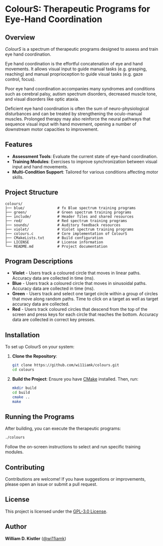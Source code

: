 # ColourS: Therapeutic Programs for Eye-Hand Coordination

## Overview
*ColourS* is a spectrum of therapeutic programs designed to assess and train eye hand coordination.

Eye hand coordination is the effortful concatenation of eye and hand movements. It allows visual input to guide manual tasks (e.g. grasping, reaching) and manual proprioception to guide visual tasks (e.g. gaze control, focus). 

Poor eye hand coordination accompanies many syndromes and conditions such as cerebral palsy, autism spectrum disorders, decreased muscle tone, and visual disorders like optic ataxia.

Deficient eye hand coordination is often the sum of neuro-physiological disturbances and can be treated by strengthening the oculo-manual muscles. Prolonged therapy may also reinforce the neural pathways that sequence visual input with hand movement, opening a number of downstream motor capacities to improvement.

## Features

- **Assessment Tools**: Evaluate the current state of eye-hand coordination.
- **Training Modules**: Exercises to improve synchronization between visual input and hand movements.
- **Multi-Condition Support**: Tailored for various conditions affecting motor skills.

## Project Structure

```
colours/
├── blue/               # fx Blue spectrum training programs
├── green/              # Green spectrum training programs
├── include/            # Header files and shared resources
├── red/                # Red spectrum training programs
├── sounds/             # Auditory feedback resources
├── violet/             # Violet spectrum training programs
├── colours.c           # Core implementation of ColourS
├── CMakeLists.txt      # Build configuration
├── LICENSE             # License information
└── README.md           # Project documentation
```

## Program Descriptions

- **Violet** - Users track a coloured circle that moves in linear paths. Accuracy data are collected in time (ms).
- **Blue** - Users track a coloured circle that moves in sinusoidal paths. Accuracy data are collected in time (ms).
- **Green** - Users track and select one target circle within a group of circles that move along random paths. Time to click on a target as well as target accuracy data are collected.
- **Red** - Users track coloured circles that descend from the top of the screen and press keys for each circle that reaches the bottom. Accuracy data are collected in correct key presses.

## Installation

To set up ColourS on your system:

1. **Clone the Repository**:
   ```sh
   git clone https://github.com/wi11iamk/colours.git
   cd colours
   ```

2. **Build the Project**:
   Ensure you have [CMake](https://cmake.org/) installed. Then, run:
   ```sh
   mkdir build
   cd build
   cmake ..
   make
   ```

## Running the Programs

After building, you can execute the therapeutic programs:

```sh
./colours
```

Follow the on-screen instructions to select and run specific training modules.

## Contributing

Contributions are welcome! If you have suggestions or improvements, please open an issue or submit a pull request.

## License

This project is licensed under the [GPL-3.0 License](LICENSE).

## Author

**William D. Kistler** ([@wi11iamk](https://github.com/wi11iamk))
